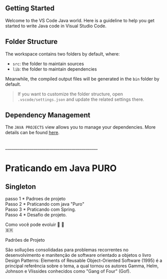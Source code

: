 ## Getting Started

Welcome to the VS Code Java world. Here is a guideline to help you get started to write Java code in Visual Studio Code.

## Folder Structure

The workspace contains two folders by default, where:

- `src`: the folder to maintain sources
- `lib`: the folder to maintain dependencies

Meanwhile, the compiled output files will be generated in the `bin` folder by default.

> If you want to customize the folder structure, open `.vscode/settings.json` and update the related settings there.

## Dependency Management

The `JAVA PROJECTS` view allows you to manage your dependencies. More details can be found [here](https://github.com/microsoft/vscode-java-dependency#manage-dependencies).

<br>
______________________________________________

# Praticando em Java PURO

## Singleton


passo 1 * Padroes de projeto <br>
Passo 2 * Praticando com java "Puro" <br>
Passo 3 * Praticando com Spring. <br>
Passo 4 * Desafio de projeto.

Como você pode evoluir 🚀 🏁 
<br> 🇧🇷

Padrões de Projeto

São solluções consolidadas para problemas recorrentes no desenvolvimento e manitenção de software  orientado a objetos o livro Design Patterns: Elements of Reusable Object-Oriented Software (1995) é a principal referência sobre o tema, a qual tornou os autores Gamma, Helm, Johnson e Vlissides conhecidos como "Gang of Four" (Gof). 
